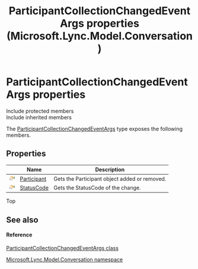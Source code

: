 ﻿---
title: ParticipantCollectionChangedEventArgs properties (Microsoft.Lync.Model.Conversation)
TOCTitle: ParticipantCollectionChangedEventArgs properties
ms:assetid: Properties.T:Microsoft.Lync.Model.Conversation.ParticipantCollectionChangedEventArgs_DI_3_UC_OCS14MrefLyncWPF
ms:mtpsurl: https://msdn.microsoft.com/en-us/library/microsoft.lync.model.conversation.participantcollectionchangedeventargs_di_3_uc_ocs14mreflyncwpf_properties(v=office.15)
ms:contentKeyID: 48599131
ms.date: 07/28/2014
mtps_version: v=office.15
---

# ParticipantCollectionChangedEventArgs properties

Include protected members  
Include inherited members  

The [ParticipantCollectionChangedEventArgs](participantcollectionchangedeventargs-class-microsoft-lync-model-conversation_2.md) type exposes the following members.

## Properties

<table>
<thead>
<tr class="header">
<th> </th>
<th>Name</th>
<th>Description</th>
</tr>
</thead>
<tbody>
<tr class="odd">
<td><img src="images/JJ275421.pubproperty(Office.15).gif" title="Public property" alt="Public property" /></td>
<td><a href="participantcollectionchangedeventargs-participant-property-microsoft-lync-model-conversation_2.md">Participant</a></td>
<td>Gets the Participant object added or removed.</td>
</tr>
<tr class="even">
<td><img src="images/JJ275421.pubproperty(Office.15).gif" title="Public property" alt="Public property" /></td>
<td><a href="participantcollectionchangedeventargs-statuscode-property-microsoft-lync-model-conversation_2.md">StatusCode</a></td>
<td>Gets the StatusCode of the change.</td>
</tr>
</tbody>
</table>


Top

## See also

#### Reference

[ParticipantCollectionChangedEventArgs class](participantcollectionchangedeventargs-class-microsoft-lync-model-conversation_2.md)

[Microsoft.Lync.Model.Conversation namespace](microsoft-lync-model-conversation-namespace_2.md)

